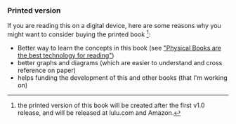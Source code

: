 ### Printed version

If you are reading this on a digital device, here are some reasons why you might want to consider buying the printed book [^printed-book]:

  * Better way to learn the concepts in this book (see ["Physical Books are the best technology for reading"](http://blog.diniscruz.com/2013/09/physical-books-are-best-technology-for.html))
  * better graphs and diagrams (which are easier to understand and cross reference on paper)
  * helps funding the development of this and other books (that I'm working on)



[^printed-book]: the printed version of this book will be created after the first v1.0 release, and will be released at lulu.com and Amazon.  
